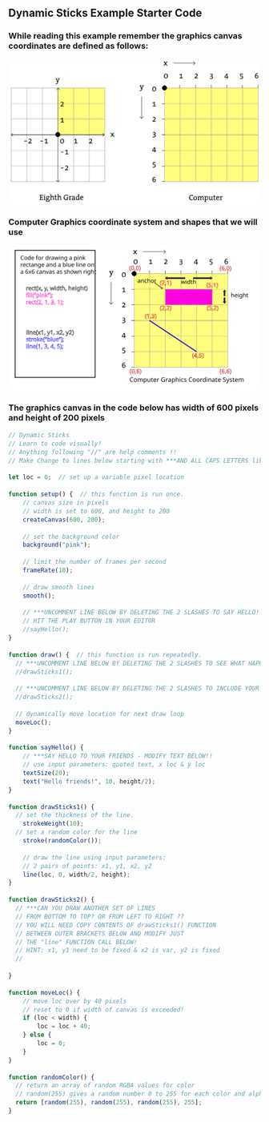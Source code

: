 ## Dynamic Sticks Example Starter Code
### While reading this example remember the graphics canvas coordinates are defined as follows:

![alt text](canvas_coords.svg)

### Computer Graphics coordinate system and shapes that we will use

<img src="graphics_coords.svg" alt="Graphics Coordinate System" width="800"/>

### The graphics canvas in the code below has width of 600 pixels and height of 200 pixels

```javascript
// Dynamic Sticks
// Learn to code visually!
// Anything following "//" are help comments !!
// Make Change to lines below starting with ***AND ALL CAPS LETTERS like this

let loc = 0;  // set up a variable pixel location

function setup() {  // this function is run once.   
    // canvas size in pixels
    // width is set to 600, and height to 200
    createCanvas(600, 200); 

    // set the background color
    background("pink");  
    
    // limit the number of frames per second
    frameRate(10);
    
    // draw smooth lines
    smooth();

    // ***UNCOMMENT LINE BELOW BY DELETING THE 2 SLASHES TO SAY HELLO!
    // HIT THE PLAY BUTTON IN YOUR EDITOR
    //sayHello();
} 

function draw() {  // this function is run repeatedly.  
  // ***UNCOMMENT LINE BELOW BY DELETING THE 2 SLASHES TO SEE WHAT HAPPENS!
  //drawSticks1();

  // ***UNCOMMENT LINE BELOW BY DELETING THE 2 SLASHES TO INCLUDE YOUR CUSTOM CODE!
  //drawSticks2();   
  
  // dynamically move location for next draw loop
  moveLoc();
}

function sayHello() {
    // ***SAY HELLO TO YOUR FRIENDS - MODIFY TEXT BELOW!! 
    // use input parameters: quoted text, x loc & y loc
    textSize(20);
    text("Hello friends!", 10, height/2);
}

function drawSticks1() {
  // set the thickness of the line. 
    strokeWeight(10);
  // set a random color for the line 
    stroke(randomColor());
    
    // draw the line using input parameters:
    // 2 pairs of points: x1, y1, x2, y2 
    line(loc, 0, width/2, height); 
}

function drawSticks2() {
  // ***CAN YOU DRAW ANOTHER SET OF LINES 
  // FROM BOTTOM TO TOP? OR FROM LEFT TO RIGHT ??
  // YOU WILL NEED COPY CONTENTS OF drawSticks1() FUNCTION 
  // BETWEEN OUTER BRACKETS BELOW AND MODIFY JUST 
  // THE "line" FUNCTION CALL BELOW!
  // HINT: x1, y1 need to be fixed & x2 is var, y2 is fixed
  // 

}

function moveLoc() {
    // move loc over by 40 pixels
    // reset to 0 if width of canvas is exceeded!
    if (loc < width) {
        loc = loc + 40;
    } else {
        loc = 0; 
    }
}

function randomColor() {
  // return an array of random RGBA values for color
  // random(255) gives a random number 0 to 255 for each color and alpha
  return [random(255), random(255), random(255), 255];
}
```